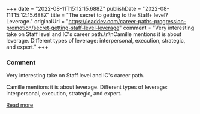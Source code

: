 +++
date = "2022-08-11T15:12:15.688Z"
publishDate = "2022-08-11T15:12:15.688Z"
title = "The secret to getting to the Staff+ level? Leverage."
originalUrl = "https://leaddev.com/career-paths-progression-promotion/secret-getting-staff-level-leverage"
comment = "Very interesting take on Staff level and IC's career path.\n\nCamille mentions it is about leverage. Different types of leverage: interpersonal, execution, strategic, and expert."
+++

### Comment

Very interesting take on Staff level and IC's career path.

Camille mentions it is about leverage. Different types of leverage: interpersonal, execution, strategic, and expert.

[Read more](https://leaddev.com/career-paths-progression-promotion/secret-getting-staff-level-leverage)
